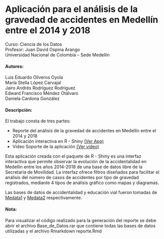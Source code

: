 # Aplicación para el análisis de la gravedad de accidentes en Medellín entre el 2014 y 2018

Curso: Ciencia de los Datos<br>
Profesor: Juan David Ospina Arango<br>
Universidad Nacional de Colombia – Sede Medellín

#### Autores:
Luis Eduardo Oliveros Oyola<br>
María Stella López Carvajal<br>
Jairo Andrés Rodríguez Rodríguez<br>
Edward Francisco Méndez Otálvaro<br>
Daniela Cardona González<br>

#### Descripción:
El trabajo consta de tres partes:

-	Reporte del análisis de la gravedad de accidentes en Medellín entre el 2014 y 2018
-	Aplicación interactiva en R - Shiny <a href="https://leoliveroso-provas.shinyapps.io/app-final/" target="_blank"> (Ver App)</a>
-	Video Soporte de la aplicación <a href="https://www.youtube.com/watch?v=dc1cjB1fOBQ&feature=youtu.be" target="_blank"> (Ver vídeo)</a>

Esta aplicación creada con el paquete de R - Shiny es una interfaz interactiva que permite observar la evolución de la accidentalidad en Medellín entre los años 2014-2018 de una base de datos libre de la Secretaría de Movilidad. La interfaz ofrece filtros diseñados para facilitar el análisis del número de casos de accidentes por tipo de gravedad registrados, mediante 4 tipos de análisis gráfico como mapas y diagramas.

Las bases de datos de accidentalidad y educación vial fueron tomadas de [Medata1](https://geomedellin-m-medellin.opendata.arcgis.com/search?tags=movilidad) y [Medata2](http://medata.gov.co/dataset/educaci%C3%B3n-vial) respectivamente.

#### Nota: 
Para visualizar el código realizado para la generación del reporte se debe abrir el archivo Base_de_Datos.rar que contiene todas las bases de datos utilizadas y el archivo Rmarkdown reporte.Rmd 

